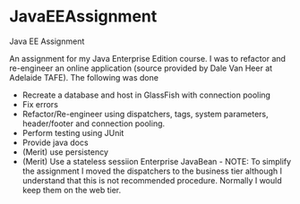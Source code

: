 # JavaEEAssignment
Java EE Assignment

An assignment for my Java Enterprise Edition course. I was to refactor and re-engineer an online application (source provided by
Dale Van Heer at Adelaide TAFE). The following was done
* Recreate a database and host in GlassFish with connection pooling
* Fix errors
* Refactor/Re-engineer using dispatchers, tags, system parameters, header/footer and connection pooling.
* Perform testing using JUnit
* Provide java docs
* (Merit) use persistency
* (Merit) Use a stateless sessiion Enterprise JavaBean - NOTE: To simplify the assignment I moved the dispatchers to the business
  tier although I understand that this is not recommended procedure. Normally I would keep them on the web tier.
